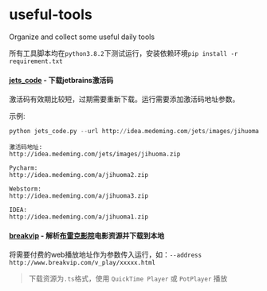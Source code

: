 # useful-tools
Organize and collect some useful daily tools

所有工具脚本均在`python3.8.2`下测试运行，安装依赖环境`pip install -r requirement.txt`

#### [jets_code](https://github.com/stellae216/useful-tools/blob/main/jets_code/jets_code.py) - 下载jetbrains激活码

激活码有效期比较短，过期需要重新下载。运行需要添加激活码地址参数。

示例:
```python
python jets_code.py --url http://idea.medeming.com/jets/images/jihuoma.zip
```

```text
激活码地址:
http://idea.medeming.com/jets/images/jihuoma.zip

Pycharm:
http://idea.medeming.com/a/jihuoma2.zip

Webstorm:
http://idea.medeming.com/a/jihuoma3.zip

IDEA:
http://idea.medeming.com/a/jihuoma1.zip
```

#### [breakvip](https://github.com/stellae216/useful-tools/blob/main/breakvip/breakvip_movies.py)  - 解析[布雷克影院](http://www.breakvip.com/)电影资源并下载到本地

将需要付费的web播放地址作为参数传入运行，如：`--address http://www.breakvip.com/v_play/xxxxx.html`

> 下载资源为`.ts`格式，使用 `QuickTime Player` 或 `PotPlayer` 播放

